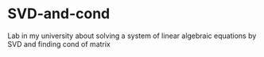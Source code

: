 # SVD-and-cond
Lab in my university about solving a system of linear algebraic equations by SVD and finding cond of matrix
